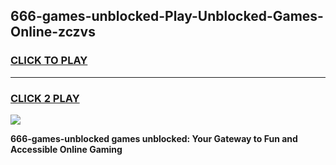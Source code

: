 
## 666-games-unblocked-Play-Unblocked-Games-Online-zczvs
<h3>
<a href="https://premium76.site?title=666-games-unblocked&ref=24A">CLICK TO PLAY</a></h3>
<hr>

<h3>
<a href="https://premium76.site?title=666-games-unblocked&ref=24A">CLICK 2 PLAY</a>
  
</h3>

<a href="https://premium76.site?title=666-games-unblocked&ref=24A"><img src="https://clearcache.store/games.png"></a>


**666-games-unblocked games unblocked: Your Gateway to Fun and Accessible Online Gaming**
